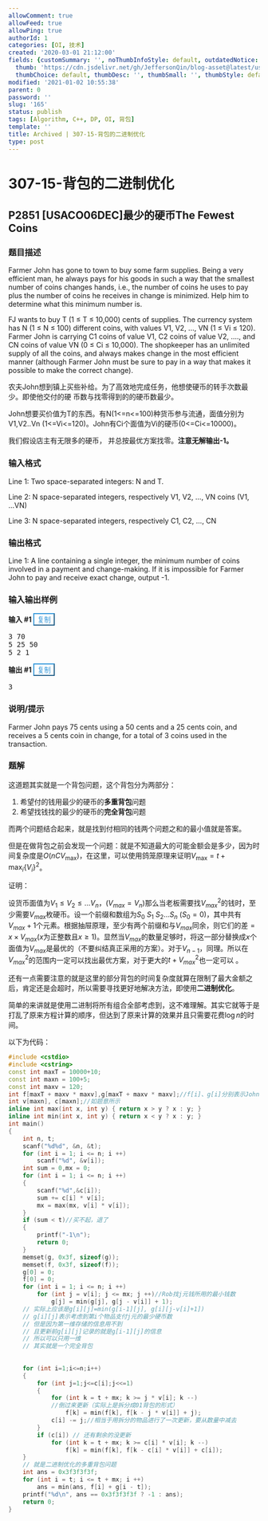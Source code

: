 ```yaml
---
allowComment: true
allowFeed: true
allowPing: true
authorId: 1
categories: [OI, 技术]
created: '2020-03-01 21:12:00'
fields: {customSummary: '', noThumbInfoStyle: default, outdatedNotice: 'no', reprint: standard,
  thumb: 'https://cdn.jsdelivr.net/gh/JeffersonQin/blog-asset@latest/usr/uploads/bg/oi_bg.png',
  thumbChoice: default, thumbDesc: '', thumbSmall: '', thumbStyle: default}
modified: '2021-01-02 10:55:38'
parent: 0
password: ''
slug: '165'
status: publish
tags: [Algorithm, C++, DP, OI, 背包]
template: ''
title: Archived | 307-15-背包的二进制优化
type: post
---
```

# 307-15-背包的二进制优化

## P2851 [USACO06DEC]最少的硬币The Fewest Coins

<div data-v-1162f790="" data-v-1e7c6884=""><!----> <div data-v-796309f8="" data-v-1162f790="" class="card problem-card padding-default"><div data-v-a277ed48="" data-v-1162f790="" data-v-796309f8=""><!----> <!----> <h3 data-v-a277ed48="" class="lfe-h3">题目描述</h3> <div data-v-6156e5d2="" data-v-a277ed48="" class="marked"><p>Farmer John has gone to town to buy some farm supplies. Being a very efficient man, he always pays for his goods in such a way that the smallest number of coins changes hands, i.e., the number of coins he uses to pay plus the number of coins he receives in change is minimized. Help him to determine what this minimum number is.</p>
<p>FJ wants to buy T (1 ≤ T ≤ 10,000) cents of supplies. The currency system has N (1 ≤ N ≤ 100) different coins, with values V1, V2, ..., VN (1 ≤ Vi ≤ 120). Farmer John is carrying C1 coins of value V1, C2 coins of value V2, ...., and CN coins of value VN (0 ≤ Ci ≤ 10,000). The shopkeeper has an unlimited supply of all the coins, and always makes change in the most efficient manner (although Farmer John must be sure to pay in a way that makes it possible to make the correct change).</p>
<!--more-->
<p>农夫John想到镇上买些补给。为了高效地完成任务，他想使硬币的转手次数最少。即使他交付的硬 币数与找零得到的的硬币数最少。</p>
<p>John想要买价值为T的东西。有N(1&lt;=n&lt;=100)种货币参与流通，面值分别为V1,V2..Vn (1&lt;=Vi&lt;=120)。John有Ci个面值为Vi的硬币(0&lt;=Ci&lt;=10000)。</p>
<p>我们假设店主有无限多的硬币， 并总按最优方案找零。<strong>注意无解输出-1。</strong></p>
</div> <h3 data-v-a277ed48="" class="lfe-h3">输入格式</h3> <div data-v-6156e5d2="" data-v-a277ed48="" class="marked"><p>Line 1: Two space-separated integers: N and T.</p>
<p>Line 2: N space-separated integers, respectively V1, V2, ..., VN coins (V1, ...VN)</p>
<p>Line 3: N space-separated integers, respectively C1, C2, ..., CN</p>
</div> <h3 data-v-a277ed48="" class="lfe-h3">输出格式</h3> <div data-v-6156e5d2="" data-v-a277ed48="" class="marked"><p>Line 1: A line containing a single integer, the minimum number of coins involved in a payment and change-making. If it is impossible for Farmer John to pay and receive exact change, output -1.</p>
</div> <h3 data-v-a277ed48="" class="lfe-h3">输入输出样例</h3> <div data-v-36768c72="" data-v-a277ed48="" class="sample-wrap sample"><div data-v-89a1e792="" data-v-36768c72="" class="input"><strong data-v-89a1e792="">输入 #1</strong> <button data-v-f3e1ca6a="" data-v-89a1e792="" type="button" class="copy-btn lfe-form-sz-middle" style="border-color: rgb(52, 152, 219); color: rgb(52, 152, 219); background-color: rgba(52, 152, 219, 0);">
    复制
  </button> <pre data-v-89a1e792="">3 70
5 25 50
5 2 1</pre></div> <div data-v-89a1e792="" data-v-36768c72="" class="output"><strong data-v-89a1e792="">输出 #1</strong> <button data-v-f3e1ca6a="" data-v-89a1e792="" type="button" class="copy-btn lfe-form-sz-middle" style="border-color: rgb(52, 152, 219); color: rgb(52, 152, 219); background-color: rgba(52, 152, 219, 0);">
    复制
  </button> <pre data-v-89a1e792="">3</pre></div></div> <h3 data-v-a277ed48="" class="lfe-h3">说明/提示</h3> <div data-v-6156e5d2="" data-v-a277ed48="" class="marked"><p>Farmer John pays 75 cents using a 50 cents and a 25 cents coin, and receives a 5 cents coin in change, for a total of 3 coins used in the transaction.</p>
</div></div></div></div>

### 题解

这道题其实就是一个背包问题，这个背包分为两部分：

1. 希望付的钱用最少的硬币的**多重背包**问题
2. 希望找钱找的最少的硬币的**完全背包**问题

而两个问题结合起来，就是找到付相同的钱两个问题之和的最小值就是答案。

但是在做背包之前会发现一个问题：就是不知道最大的可能金额会是多少，因为时间复杂度是$O(nCV_{\max})$，在这里，可以使用鸽笼原理来证明$V_{\max} = t + \max_i\{V_i\}^2$。

证明：

设货币面值为$V_{1}\le V_{2}\le \dots V_{n}$，$(V_{max}=V_{n})$那么当老板需要找$V_{max}^2$的钱时，至少需要$V_{max}$枚硬币。设一个前缀和数组为$S_{0}\ S_{1}\ S_{2}\dots S_{n}\ (S_{0}=0)$，其中共有$V_{max}+1$个元素。根据抽屉原理，至少有两个前缀和与$V_{max}$同余，则它们的差$=x\times V_{max}(x$为正整数且$x\ge 1)$。显然当$V_{max}$的数量足够时，将这一部分替换成$x$个面值为$V_{max}$是最优的（不要纠结真正采用的方案）。对于$V_{n-1}$，同理。所以在$V_{max}^2$的范围内一定可以找出最优方案，对于更大的$t+V_{max}^2$也一定可以 。

还有一点需要注意的就是这里的部分背包的时间复杂度就算在限制了最大金额之后，肯定还是会超时，所以需要寻找更好地解决方法，即使用**二进制优化**。

简单的来讲就是使用二进制将所有组合全部考虑到，这不难理解。其实它就等于是打乱了原来方程计算的顺序，但达到了原来计算的效果并且只需要花费$\log n$的时间。

以下为代码：

```c++
#include <cstdio>
#include <cstring>
const int maxT = 10000+10;
const int maxn = 100+5;
const int maxv = 120;
int f[maxT + maxv * maxv],g[maxT + maxv * maxv];//f[i]、g[i]分别表示John和店长付i元钱最少需要用的硬币 
int v[maxn], c[maxn];//如题意所示 
inline int max(int x, int y) { return x > y ? x : y; }
inline int min(int x, int y) { return x < y ? x : y; }
int main()
{
    int n, t;
    scanf("%d%d", &n, &t);
    for (int i = 1; i <= n; i ++)
        scanf("%d", &v[i]);
    int sum = 0,mx = 0;
    for (int i = 1; i <= n; i ++)
    {
        scanf("%d",&c[i]);
        sum += c[i] * v[i];
        mx = max(mx, v[i] * v[i]);
    }
    if (sum < t)//买不起，退了 
    {
        printf("-1\n");
        return 0;
    }
    memset(g, 0x3f, sizeof(g));
    memset(f, 0x3f, sizeof(f));
    g[0] = 0;
    f[0] = 0;
    for (int i = 1; i <= n; i ++)
        for (int j = v[i]; j <= mx; j ++)//Rob找j元钱所用的最小钱数 
            g[j] = min(g[j], g[j - v[i]] + 1);
    // 实际上应该是g[i][j]=min(g[i-1][j], g[i][j-v[i]+1])
    // g[i][j]表示考虑到第i个物品支付j元的最少硬币数 
    // 但是因为第一维存储的信息用不到
    // 且更新前g[i][j]记录的就是g[i-1][j]的信息 
    // 所以可以只用一维 
    // 其实就是一个完全背包
    
    
    for (int i=1;i<=n;i++)
    { 
        for (int j=1;j<=c[i];j<<=1)
        {
            for (int k = t + mx; k >= j * v[i]; k --)
           	//倒过来更新（实际上是拆分成01背包的形式） 
                f[k] = min(f[k], f[k - j * v[i]] + j);
            c[i] -= j;//相当于用拆分的物品进行了一次更新，要从数量中减去 
        }
        if (c[i]) // 还有剩余的没更新 
            for (int k = t + mx; k >= c[i] * v[i]; k --)
                f[k] = min(f[k], f[k - c[i] * v[i]] + c[i]);
    }
    // 就是二进制优化的多重背包问题
    int ans = 0x3f3f3f3f;
    for (int i = t; i <= t + mx; i ++)
        ans = min(ans, f[i] + g[i - t]);
    printf("%d\n", ans == 0x3f3f3f3f ? -1 : ans);
    return 0;
}
```

